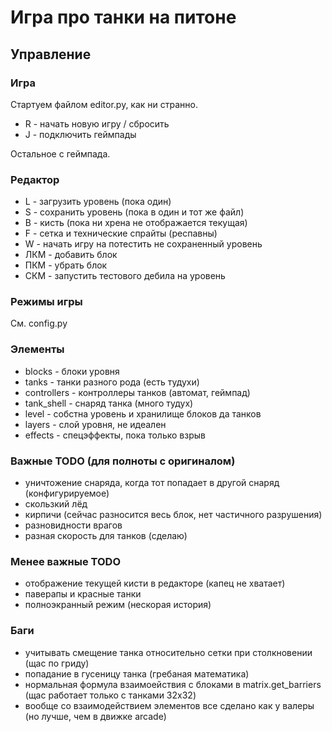 # Игра про танки на питоне
## Управление
### Игра
Стартуем файлом editor.py, как ни странно.
- R - начать новую игру / сбросить
- J - подключить геймпады

Остальное с геймпада.
###  Редактор
- L - загрузить уровень (пока один)
- S - сохранить уровень (пока в один и тот же файл)
- B - кисть (пока ни хрена не отображается текущая)
- F - сетка и технические спрайты (респавны)
- W - начать игру на потестить не сохраненный уровень
- ЛКМ - добавить блок
- ПКМ - убрать блок
- СКМ - запустить тестового дебила на уровень
### Режимы игры
См. config.py
### Элементы
- blocks - блоки уровня
- tanks - танки разного рода (есть тудухи)
- controllers - контроллеры танков (автомат, геймпад)
- tank_shell - снаряд танка (много тудух)
- level - собстна уровень и хранилище блоков да танков
- layers - слой уровня, не идеален
- effects - спецэффекты, пока только взрыв
### Важные TODO (для полноты с оригиналом)
- уничтожение снаряда, когда тот попадает в другой снаряд (конфигурируемое)
- скользкий лёд
- кирпичи (сейчас разносится весь блок, нет частичного разрушения)
- разновидности врагов
- разная скорость для танков (сделаю)
### Менее важные TODO
- отображение текущей кисти в редакторе (капец не хватает)
- паверапы и красные танки
- полноэкранный режим (нескорая история)
### Баги
- учитывать смещение танка относительно сетки при столкновении (щас по гриду)
- попадание в гусеницу танка (гребаная математика)
- нормальная формула взаимоействия с блоками в matrix.get_barriers (щас работает только с танками 32х32)
- вообще со взаимодействием элементов все сделано как у валеры (но лучше, чем в движке arcade)